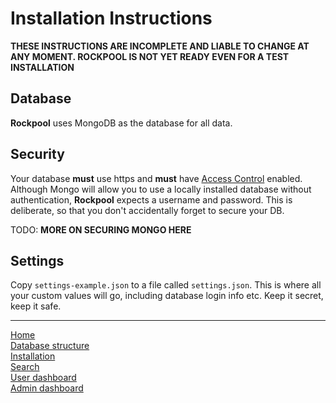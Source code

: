 # Installation Instructions

**THESE INSTRUCTIONS ARE INCOMPLETE AND LIABLE TO CHANGE AT ANY MOMENT. ROCKPOOL IS NOT YET READY EVEN FOR A TEST INSTALLATION**

## Database

**Rockpool** uses MongoDB as the database for all data.

## Security

Your database **must** use https and **must** have [Access Control](https://docs.mongodb.com/manual/tutorial/enable-authentication/) enabled. Although Mongo will allow you to use a locally installed database without authentication, **Rockpool** expects a username and password. This is deliberate, so that you don't accidentally forget to secure your DB.

  TODO: **MORE ON SECURING MONGO HERE**

## Settings

Copy `settings-example.json` to a file called `settings.json`. This is where all your custom values will go, including database login info etc. Keep it secret, keep it safe.

---
[Home](/)  
[Database structure](database.md)  
[Installation](installation.md)  
[Search](search.md)  
[User dashboard](dashboard.md)  
[Admin dashboard](admin.md)  
